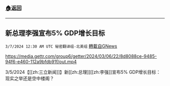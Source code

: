 ###  [:house:返回](README.md)
---


## 新总理李强宣布5% GDP增长目标
`3/7/2024 12:30 AM UTC 秘密翻译组-北美组` [轉載自GNews](https://gnews.org/articles/2372088)


https://media.gettr.com/group6/getter/2024/03/06/22/8d8088ce-9485-94f6-e460-112a9bfdb91f/out.mp4


3/5/2024【[[zh:三立新闻]]】新[[zh:总理]][[zh:李强]]宣布5% GDP增长目标：现实之举还是空中楼阁？

